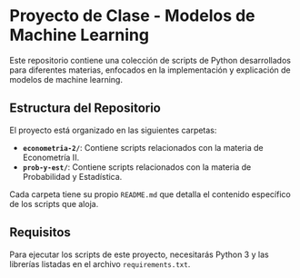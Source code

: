# Proyecto de Clase - Modelos de Machine Learning

Este repositorio contiene una colección de scripts de Python desarrollados para diferentes materias, enfocados en la implementación y explicación de modelos de machine learning.

## Estructura del Repositorio

El proyecto está organizado en las siguientes carpetas:

- **`econometria-2/`**: Contiene scripts relacionados con la materia de Econometría II.
- **`prob-y-est/`**: Contiene scripts relacionados con la materia de Probabilidad y Estadística.

Cada carpeta tiene su propio `README.md` que detalla el contenido específico de los scripts que aloja.

## Requisitos

Para ejecutar los scripts de este proyecto, necesitarás Python 3 y las librerías listadas en el archivo `requirements.txt`.
